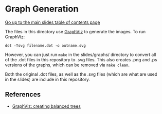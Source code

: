 Graph Generation
================

[Go up to the main slides table of contents page](../index.html)

The files in this directory use [GraphViz](http://www.graphviz.org/) to generate the images.  To run GraphViz:

```
dot -Tsvg filename.dot -o outname.svg
```

However, you can just run `make` in the slides/graphs/ directory to convert all of the .dot files in this repository to .svg files.  This also creates .png and .ps versions of the graphs, which can be removed via `make clean`.

Both the original .dot files, as well as the .svg files (which are what are used in the slides) are include in this repository.

References
----------

- [GraphViz: creating balanced trees](http://www.graphviz.org/content/FaqBalanceTree)
